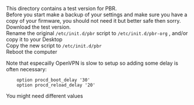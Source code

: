 This directory contains a test version for PBR.  
Before you start make a backup of your settings and make sure you have a copy of your firmware, you should not need it but better safe then sorry.  
Download the test version.  
Rename the original `/etc/init.d/pbr` script to `/etc/init.d/pbr-org` , and/or copy it to your Desktop  
Copy the new script to `/etc/init.d/pbr`  
Reboot the computer  

Note that especailly OpenVPN is slow to setup so adding some delay is often necessary:
```
	option procd_boot_delay '30'
	option procd_reload_delay '20'
```
You might need different values
